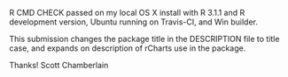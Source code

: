 R CMD CHECK passed on my local OS X install with R 3.1.1 and R development version, Ubuntu running on Travis-CI, and Win builder.

This submission changes the package title in the DESCRIPTION file to title case, and expands on description of rCharts use in the package. 

Thanks! Scott Chamberlain
